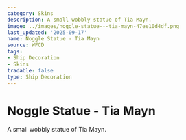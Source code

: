 ```yaml
---
category: Skins
description: A small wobbly statue of Tia Mayn.
image: ../images/noggle-statue---tia-mayn-47ee10d4df.png
last_updated: '2025-09-17'
name: Noggle Statue - Tia Mayn
source: WFCD
tags:
- Ship Decoration
- Skins
tradable: false
type: Ship Decoration
---
```


# Noggle Statue - Tia Mayn

A small wobbly statue of Tia Mayn.

